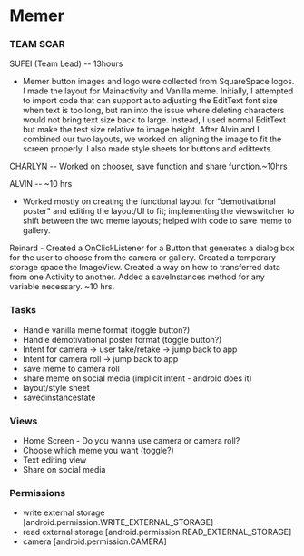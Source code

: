 # Memer

### TEAM SCAR         
SUFEI (Team Lead) -- 13hours
 - Memer button images and logo were collected from SquareSpace logos. I made the layout for Mainactivity and Vanilla meme. Initially, I attempted to import code that can support auto adjusting the EditText font size when text is too long, but ran into the issue where deleting characters would not bring text size back to large. Instead, I used normal EditText but make the test size relative to image height. After Alvin and I combined our two layouts, we worked on aligning the image to fit the screen properly. I also made style sheets for buttons and edittexts.

CHARLYN --  Worked on chooser, save function and share function.~10hrs

ALVIN --                ~10 hrs
  - Worked mostly on creating the functional layout for "demotivational poster" and editing the layout/UI to fit; implementing the viewswitcher to shift between the two meme layouts; helped with code to save meme to gallery.

Reinard - Created a OnClickListener for a Button that generates a dialog box for the user to choose from the camera or gallery. Created a temporary storage space the ImageView. Created a way on how to transferred data from one Activity to another. Added a saveInstances method for any variable necessary. ~10 hrs.

### Tasks
* Handle vanilla meme format (toggle button?)
* Handle demotivational poster format (toggle button?)
* Intent for camera -> user take/retake -> jump back to app
* Intent for camera roll -> jump back to app
* save meme to camera roll
* share meme on social media (implicit intent - android does it)
* layout/style sheet
* savedinstancestate

### Views
* Home Screen - Do you wanna use camera or camera roll? 
* Choose which meme you want (toggle?)
* Text editing view 
* Share on social media

### Permissions
* write external storage [android.permission.WRITE_EXTERNAL_STORAGE]
* read external storage [android.permission.READ_EXTERNAL_STORAGE]
* camera [android.permission.CAMERA]
